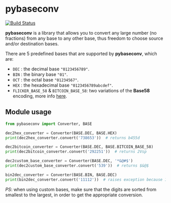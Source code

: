 # pybaseconv

[![Build Status](https://travis-ci.com/El-Sam/pybaseconv.svg?branch=master)](https://travis-ci.com/El-Sam/pybaseconv)

**pybaseconv** is a library that allows you to convert any large number (no fractions) from any base to any other base, thus freedom to choose source and/or destination bases.

There are 5 predefined bases that are supported by **pybaseconv**, which are:

* `DEC` : the decimal base  `"0123456789"`.
* `BIN` : the binary base `"01"`.
* `OCT` : the octal base `"01234567"`.
* `HEX` : the hexadecimal base `"0123456789abcdef"`.
* `FLICKER_BASE_58` & `BITCOIN_BASE_58`: two variations of the **Base58** encoding, more info [here](https://en.wikipedia.org/wiki/Base58).

## Module usage

```python
from pybaseconv import Converter, BASE

dec2hex_converter = Converter(BASE.DEC, BASE.HEX)
print(dec2hex_converter.convert('738653'))  # returns b455d

dec2bitcoin_converter = Converter(BASE.DEC, BASE.BITCOIN_BASE_58)
print(dec2bitcoin_converter.convert('292251'))  # returns 2Vsp

dec2custom_base_converter = Converter(BASE.DEC, '*&@#$')
print(dec2custom_base_converter.convert('539'))  # returns $&@$

bin2dec_converter = Converter(BASE.BIN, BASE.DEC)
print(bin2dec_converter.convert('11112'))  # raises exception because 11112 is not a binary number

```

*PS*: when using custom bases, make sure that the digits are sorted from smallest to the largest, in order to get the appropriate conversion.
